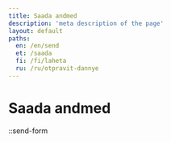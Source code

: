 ```yaml
---
title: Saada andmed
description: 'meta description of the page'
layout: default
paths:
  en: /en/send
  et: /saada
  fi: /fi/laheta
  ru: /ru/otpravit-dannye
---
```


# Saada andmed

::send-form
